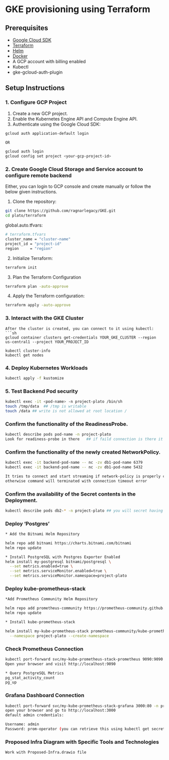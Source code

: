 # GKE provisioning using Terraform

## Prerequisites
- [Google Cloud SDK](https://cloud.google.com/sdk/docs/install)
- [Terraform](https://learn.hashicorp.com/tutorials/terraform/install-cli)
- [Helm](https://helm.sh/docs/intro/install/)
- [Docker](https://docs.docker.com/get-docker/)
- A GCP account with billing enabled
- Kubectl
- gke-gcloud-auth-plugin
  

## Setup Instructions

### 1. Configure GCP Project
1. Create a new GCP project.
2. Enable the Kubernetes Engine API and Compute Engine API.
3. Authenticate using the Google Cloud SDK:
```sh
gcloud auth application-default login

OR

gcloud auth login
gcloud config set project <your-gcp-project-id>
```

### 2. Create Google Cloud Storage and Service account to configure remote backend
Either, you can login to GCP console and create manually or follow the below given instructions.

1. Clone the repository:
```sh
git clone https://github.com/ragnarlegacy/GKE.git
cd plato/terraform
```

global.auto.tfvars:
```sh
# terraform.tfvars
cluster_name = "cluster-name"
project_id = "project-id"
region     = "region"
```
2. Initialize Terraform:
```sh
terraform init
```
3. Plan the Terraform Configuration
```sh
terraform plan -auto-approve
```

4. Apply the Terraform configuration:
```sh
terraform apply -auto-approve
```

### 3. Interact with the GKE Cluster

```   
After the cluster is created, you can connect to it using kubectl:
```sh
gcloud container clusters get-credentials YOUR_GKE_CLUSTER --region us-central1 --project YOUR_PROJECT_ID

kubectl cluster-info
kubectl get nodes
```
### 4. Deploy Kubernetes Workloads

```sh
kubectl apply -f kustomize
```
### 5. Test Backend Pod security 

```sh
kubectl exec -it <pod-name> -n project-plato /bin/sh
touch /tmp/data  ## /tmp is writable
touch /data ## write is not allowed at root location /
```
### Confirm the functionality of the ReadinessProbe.

```sh
kubectl describe pods pod-name -n project-plato
Look for readiness-probe in there   ## if faild connection is there it means pod is not ready to accept traffic 
```
### Confirm the functionality of the newly created NetworkPolicy.

```sh
kubectl exec -it backend-pod-name -- nc -zv db1-pod-name 6379
kubectl exec -it backend-pod-name -- nc -zv db1-pod-name 5432

It tries to connect and start streaming if network-policy is properly configured and 
otherwise command will terminated with connection timeout error
```

### Confirm the availability of the Secret contents in the Deployment.

```sh
kubectl describe pods db2-* -n project-plato ## you will secret having strings as key/values
```
### Deploy ‘Postgres’

```sh
* Add the Bitnami Helm Repository

helm repo add bitnami https://charts.bitnami.com/bitnami
helm repo update

* Install PostgreSQL with Postgres Exporter Enabled
helm install my-postgresql bitnami/postgresql \
  --set metrics.enabled=true \
  --set metrics.serviceMonitor.enabled=true \
  --set metrics.serviceMonitor.namespace=project-plato
```

### Deploy kube-prometheus-stack

```sh
*Add Prometheus Community Helm Repository

helm repo add prometheus-community https://prometheus-community.github.io/helm-charts
helm repo update

* Install kube-prometheus-stack

helm install my-kube-prometheus-stack prometheus-community/kube-prometheus-stack \
  --namespace project-plato --create-namespace
```

### Check Prometheus Connection

```sh
kubectl port-forward svc/my-kube-prometheus-stack-prometheus 9090:9090 -n project-plato
Open your browser and visit http://localhost:9090

* Query PostgreSQL Metrics 
pg_stat_activity_count
pg_up
```

### Grafana Dashboard Connection

```sh
kubectl port-forward svc/my-kube-prometheus-stack-grafana 3000:80 -n project-plato
open your browser and go to http://localhost:3000
default admin credentials:

Username: admin
Password: prom-operator (you can retrieve this using kubectl get secret if changed)
```


### Proposed Infra Diagram with Specific Tools and Technologies
```sh
Work with Proposed-Infra.drawio file
```


